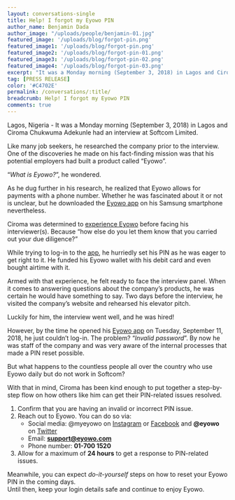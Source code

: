 ```yaml
---
layout: conversations-single
title: Help! I forgot my Eyowo PIN
author_name: Benjamin Dada
author_image: "/uploads/people/benjamin-01.jpg"   
featured_image: '/uploads/blog/forgot-pin.png'
featured_image1: '/uploads/blog/forgot-pin.png'
featured_image2: '/uploads/blog/forgot-pin-01.png'
featured_image3: '/uploads/blog/forgot-pin-02.png'
featured_image4: '/uploads/blog/forgot-pin-03.png'
excerpt: "It was a Monday morning (September 3, 2018) in Lagos and Ciroma Chukwuma Adekunle had an interview at Softcom Limited. Like many job seekers, he researched the company prior to the interview."
tag: [PRESS RELEASE]
color: '#C4702E'
permalink: /conversations/:title/
breadcrumb: Help! I forgot my Eyowo PIN
comments: true
---
```


Lagos, Nigeria - It was a Monday morning (September 3, 2018) in Lagos and Ciroma Chukwuma Adekunle had an interview at Softcom Limited. 

Like many job seekers, he researched the company prior to the interview. One of the discoveries he made on his fact-finding mission was that his potential employers had built a product called “Eyowo”. 

“*What is Eyowo?*”, he wondered.

As he dug further in his research, he realized that Eyowo allows for payments with a phone number. Whether he was fascinated about it or not is unclear, but he downloaded the [Eyowo app](https://play.google.com/store/apps/details?id=com.eyowo.android&hl=en_US) on his Samsung smartphone nevertheless. 

Ciroma was determined to [experience Eyowo](https://app.eyowo.com/) before facing his interviewer(s). Because “how else do you let them know that you carried out your due diligence?”

While trying to log-in to the [app](https://play.google.com/store/apps/details?id=com.eyowo.android&hl=en_US), he hurriedly set his PIN as he was eager to get right to it. He funded his Eyowo wallet with his debit card and even bought airtime with it. 

Armed with that experience, he felt ready to face the interview panel. When it comes to answering questions about the company’s products, he was certain he would have something to say. Two days before the interview, he visited the company’s website and rehearsed his elevator pitch. 

Luckily for him, the interview went well, and he was hired! 

However, by the time he opened his [Eyowo app](https://play.google.com/store/apps/details?id=com.eyowo.android&hl=en_US) on Tuesday, September 11, 2018, he just couldn’t log-in. The problem? “*Invalid password*”. By now he was staff of the company and was very aware of the internal processes that made a PIN reset possible.

But what happens to the countless people all over the country who use Eyowo daily but do not work in Softcom?

With that in mind, Ciroma has been kind enough to put together a step-by-step flow on how others like him can get their PIN-related issues resolved. 

1. Confirm that you are having an invalid or incorrect PIN issue.
2. Reach out to Eyowo. You can do so via:
    - Social media: @myeyowo on [Instagram](https://www.instagram.com/myeyowo/) or [Facebook](https://www.facebook.com/MyEyowo) and **@eyowo** on [Twitter](https://twitter.com/eyowo)
    - Email: **support@eyowo.com**
    - Phone number: **01-700 1520**
3. Allow for a maximum of **24 hours** to get a response to PIN-related issues.    

Meanwhile, you can expect *do-it-yourself* steps on how to reset your Eyowo PIN in the coming days.    
Until then, keep your login details safe and continue to enjoy Eyowo.
